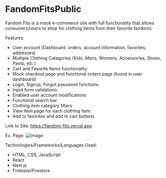 # FandomFitsPublic

Fandom Fits is a mock e-commerce site with full functionality that allows consumers/users to shop for clothing items from their favorite fandoms.

Features:
- User account (Dashboard, orders, account information, favorites, addresses)
- Multiple Clothing Categories (Kids, Mens, Womens, Accessories, Shoes, Pants, etc.)
- Cart and Favorite Items functionality
- Mock checkout page and functional orders page (found in user dashboard)
- Login, Signup, Forgot password functions.
- Input form validations
- Enabled user account modifications
- Functional search bar
- Clothing item category filters
- View item page for each clothing item.
- Add to favorites and add to cart buttons

Link to Site:
https://fandom-fits.vercel.app

Ex. Page:
![image](https://github.com/MiguelGGithub/FandomFitsPublic/assets/122931039/93e09694-7a28-4ee9-81c6-d4c28de7c6ef)


Technologies/Frameworks/Languages Used:

- HTML, CSS, JavaScript
- React
- Next.js
- Firebase/Firestore



